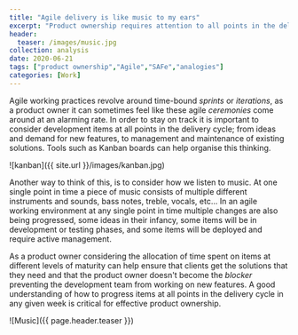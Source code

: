 ```yaml
---
title: "Agile delivery is like music to my ears"
excerpt: "Product ownership requires attention to all points in the delivery cycle"
header:
  teaser: /images/music.jpg
collection: analysis
date: 2020-06-21
tags: ["product ownership","Agile","SAFe","analogies"]
categories: [Work]
---
```


Agile working practices revolve around time-bound _sprints_ or _iterations_, as a product owner it can sometimes feel like these agile _ceremonies_ come around at an alarming rate. In order to stay on track it is important to consider development items at all points in the delivery cycle; from ideas and demand for new features, to management and maintenance of existing solutions. Tools such as Kanban boards can help organise this thinking.

![kanban]({{ site.url }}/images/kanban.jpg)

Another way to think of this, is to consider how we listen to music. At one single point in time a piece of music consists of multiple different instruments and sounds, bass notes, treble, vocals, etc... In an agile working environment at any single point in time multiple changes are also being progressed, some ideas in their infancy, some items will be in development or testing phases, and some items will be deployed and require active management.

As a product owner considering the allocation of time spent on items at different levels of maturity can help ensure that clients get the solutions that they need and that the product owner doesn't become the _blocker_ preventing the development team from working on new features. A good understanding of how to progress items at all points in the delivery cycle in any given week is critical for effective product ownership.

![Music]({{ page.header.teaser }})
